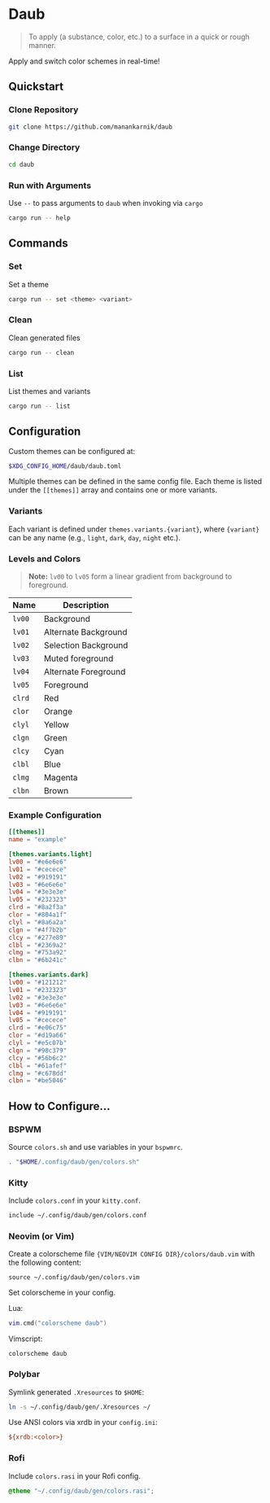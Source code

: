 # Daub

> To apply (a substance, color, etc.) to a surface in a quick or rough manner.

Apply and switch color schemes in real-time!

## Quickstart

### Clone Repository

```sh
git clone https://github.com/manankarnik/daub
```

### Change Directory

```sh
cd daub
```

### Run with Arguments

Use `--` to pass arguments to `daub` when invoking via `cargo`

```sh
cargo run -- help
```

## Commands

### Set

Set a theme

```sh
cargo run -- set <theme> <variant>
```

### Clean

Clean generated files

```sh
cargo run -- clean
```

### List

List themes and variants

```sh
cargo run -- list
```

## Configuration

Custom themes can be configured at:

```sh
$XDG_CONFIG_HOME/daub/daub.toml
```

Multiple themes can be defined in the same config file. Each theme is listed under the `[[themes]]` array and contains one or more variants.

### Variants

Each variant is defined under `themes.variants.{variant}`, where `{variant}` can be any name (e.g., `light`, `dark`, `day`, `night` etc.).

### Levels and Colors

> **Note:** `lv00` to `lv05` form a linear gradient from background to foreground.

| Name   | Description          |
| ------ | -------------------- |
| `lv00` | Background           |
| `lv01` | Alternate Background |
| `lv02` | Selection Background |
| `lv03` | Muted foreground     |
| `lv04` | Alternate Foreground |
| `lv05` | Foreground           |
| `clrd` | Red                  |
| `clor` | Orange               |
| `clyl` | Yellow               |
| `clgn` | Green                |
| `clcy` | Cyan                 |
| `clbl` | Blue                 |
| `clmg` | Magenta              |
| `clbn` | Brown                |

### Example Configuration

```toml
[[themes]]
name = "example"

[themes.variants.light]
lv00 = "#e6e6e6"
lv01 = "#cecece"
lv02 = "#919191"
lv03 = "#6e6e6e"
lv04 = "#3e3e3e"
lv05 = "#232323"
clrd = "#8a2f3a"
clor = "#804a1f"
clyl = "#8a6a2a"
clgn = "#4f7b2b"
clcy = "#277e89"
clbl = "#2369a2"
clmg = "#753a92"
clbn = "#6b241c"

[themes.variants.dark]
lv00 = "#121212"
lv01 = "#232323"
lv02 = "#3e3e3e"
lv03 = "#6e6e6e"
lv04 = "#919191"
lv05 = "#cecece"
clrd = "#e06c75"
clor = "#d19a66"
clyl = "#e5c07b"
clgn = "#98c379"
clcy = "#56b6c2"
clbl = "#61afef"
clmg = "#c678dd"
clbn = "#be5046"
```

## How to Configure...

### BSPWM

Source `colors.sh` and use variables in your `bspwmrc`.

```sh
. "$HOME/.config/daub/gen/colors.sh"
```

### Kitty

Include `colors.conf` in your `kitty.conf`.

```sh
include ~/.config/daub/gen/colors.conf
```

### Neovim (or Vim)

Create a colorscheme file `{VIM/NEOVIM CONFIG DIR}/colors/daub.vim` with the following content:

```vim
source ~/.config/daub/gen/colors.vim
```

Set colorscheme in your config.

Lua:

```lua
vim.cmd("colorscheme daub")
```

Vimscript:

```vim
colorscheme daub
```

### Polybar

Symlink generated `.Xresources` to `$HOME`:

```sh
ln -s ~/.config/daub/gen/.Xresources ~/
```

Use ANSI colors via xrdb in your `config.ini`:

```ini
${xrdb:<color>}
```

### Rofi

Include `colors.rasi` in your Rofi config.

```css
@theme "~/.config/daub/gen/colors.rasi";
```
